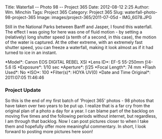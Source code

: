 Title: Waterfall -- Photo 98 -- Project 365
Date: 2012-08-12 2:25
Author: Wm. Minchin
Tags: Project 365
Category: Project 365
Slug: waterfall-photo-98-project-365
Image: images/project-365/2011-07-05d - IMG_6078.JPG

Still in the National Parks between Banff and Jasper, I found this
waterfall. The effect I was going for here was one of fluid motion - by
setting a (relatively) long shutter speed (a tenth of a second, in this
case), the motion of the water is captured. At the other extreme, with
an extremely fast shutter speed, you can freeze a waterfall, making it
look almost as if it had turned to ice in an instant.

<div markdown=1 class="photo-infobox">
*Model*: Canon EOS DIGITAL REBEL XSI  
*Lens ID*: EF-S 55-250mm ƒ/4-5.6 IS  
*Exposure*: 1/10 sec  
*Aperture*: ƒ/25  
*Focal Length*: 74 mm  
*Flash Used*: No  
*ISO*: 100  
*Filter(s)*: HOYA UV(0)  
*Date and Time Original*: 2011:07:05 11:46:46
</div>

### Project Update

So this is the end of my first batch of 'Project 365' photos - 98 photos
that have taken over two years to be put up. I realize that is a far cry
from the original plan of a photo a day for a year. I can blame part of
the backlog on moving five times and the following periods without
internet, but regardless, I am through that backlog. Now I can post
pictures closer to when I take them and hopefully offer more meaningful
commentary. In short, I look forward to posting more pictures here
soon!
